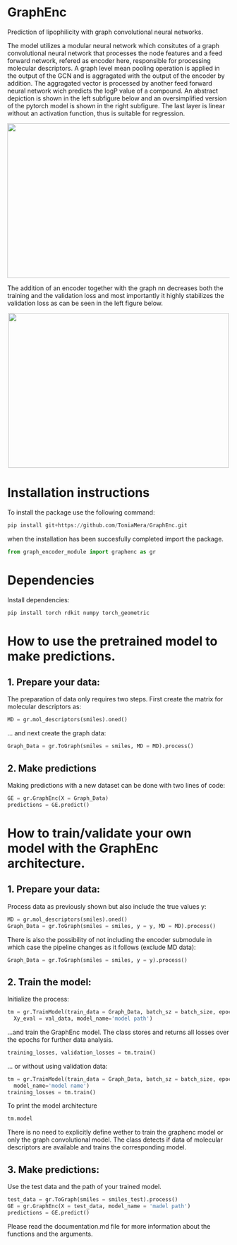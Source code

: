 # GraphEnc
Prediction of lipophilicity with graph convolutional neural networks.

The model utilizes a modular neural network which consitutes of a graph convolutional neural network that processes the node features and a feed forward network, refered as encoder here, responsible for processing molecular descriptors. A graph level mean pooling operation is applied in the output of the GCN and is aggragated with the output of the encoder by addition. The aggragated vector is processed by another feed forward neural network wich predicts the logP value of a compound. An abstract depiction is shown in the left subfigure below and an oversimplified version of the pytorch model is shown in the right subfigure. The last layer is linear without an activation function, thus is suitable for regression.

<p align="center">
  <img src="https://github.com/ToniaMera/GraphEnc/assets/77622398/4a7bdaea-5fa0-4459-9690-89353054d39c" width="900" height="350">
</p>

The addition of an encoder together with the graph nn decreases both the training and the validation loss and most importantly it highly stabilizes the validation loss as can be seen in the left figure below. 

<p align="center">
  <img src="https://github.com/ToniaMera/GraphEnc/assets/77622398/ec9a1692-791e-40d0-b1f7-de2ad56dfd3e" width="500" height="350">
</p>

# Installation instructions

To install the package use the following command:


```python
pip install git+https://github.com/ToniaMera/GraphEnc.git
```
when the installation has been succesfully completed import the package.

```python
from graph_encoder_module import graphenc as gr
```
# Dependencies

Install dependencies:

```python
pip install torch rdkit numpy torch_geometric
```

# How to use the pretrained model to make predictions.
## 1. Prepare your data:

The preparation of data only requires two steps. First create the matrix for molecular descriptors as:

```python
MD = gr.mol_descriptors(smiles).oned()
```

... and next create the graph data:

```python
Graph_Data = gr.ToGraph(smiles = smiles, MD = MD).process()  
```

## 2. Make predictions 

Making predictions with a new dataset can be done with two lines of code:

```python
GE = gr.GraphEnc(X = Graph_Data)
predictions = GE.predict()
```

# How to train/validate your own model with the GraphEnc architecture.

## 1. Prepare your data:

Process data as previously shown but also include the true values y:

```python
MD = gr.mol_descriptors(smiles).oned()
Graph_Data = gr.ToGraph(smiles = smiles, y = y, MD = MD).process()  
```

There is also the possibility of not including the encoder submodule in which case the pipeline changes as it follows (exclude MD data):

```python
Graph_Data = gr.ToGraph(smiles = smiles, y = y).process()  
```

## 2. Train the model:

Initialize the process:

```python
tm = gr.TrainModel(train_data = Graph_Data, batch_sz = batch_size, epochs = num_epochs,
  Xy_eval = val_data, model_name='model path')
```
...and train the GraphEnc model. The class stores and returns all losses over the epochs for further data analysis.

```python
training_losses, validation_losses = tm.train()
```
... or without using validation data:

```python
tm = gr.TrainModel(train_data = Graph_Data, batch_sz = batch_size, epochs = num_epochs,
  model_name='model name')
training_losses = tm.train()
```
To print the model architecture

```python
tm.model
```

There is no need to explicitly define wether to train the graphenc model or only the graph convolutional model. The class detects if data of molecular descriptors are available and trains the corresponding model.
## 3. Make predictions:

Use the test data and the path of your trained model.

```python
test_data = gr.ToGraph(smiles = smiles_test).process() 
GE = gr.GraphEnc(X = test_data, model_name = 'madel path')
predictions = GE.predict()
```

Please read the documentation.md file for more information about the functions and the arguments.

